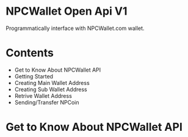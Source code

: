 # NPCWallet Open Api V1
Programmatically interface with NPCWallet.com wallet.

# Contents
* Get to Know About NPCWallet API
* Getting Started
* Creating Main Wallet Address
* Creating Sub Wallet Address
* Retrive Wallet Address
* Sending/Transfer NPCoin

# Get to Know About NPCWallet API



